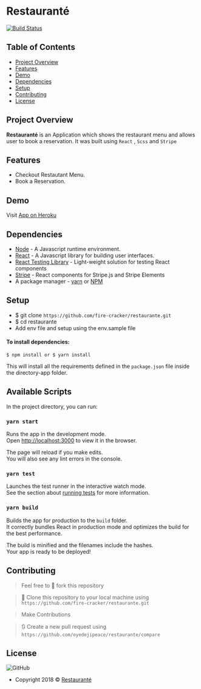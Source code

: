 # Restauranté

[![Build Status](https://travis-ci.org/fire-cracker/restaurante.svg?branch=master)](https://travis-ci.org/fire-cracker/restaurante)

## Table of Contents

- [Project Overview](#Project-Overview)
- [Features](#Features)
- [Demo](#Demo)
- [Dependencies](#Dependencies)
- [Setup](#Setup)
- [Contributing](#contributing)
- [License](#License)

## Project Overview

**Restauranté** is an Application which shows the restaurant menu and allows user to book a reservation. It was built using `React` , `Scss` and `Stripe`

## Features

- Checkout Restautant Menu.
- Book a Reservation.

## Demo

Visit [App on Heroku](https://firecracker-directory-app.herokuapp.com/)

## Dependencies

- [Node](https://nodejs.org/en/download/) - A Javascript runtime environment.
- [React](https://reactjs.org/) - A Javascript library for building user interfaces.
- [React Testing Library](https://testing-library.com/docs) - Light-weight solution for testing React components
- [Stripe](https://stripe.com/docs/stripe-js/react) - React components for Stripe.js and Stripe Elements
- A package manager - [yarn](https://yarnpkg.com/lang/en/) or [NPM](https://www.npmjs.com/)

## Setup

- \$ git clone `https://github.com/fire-cracker/restaurante.git`
- \$ cd restaurante
- Add env file and setup using the env.sample file

#### To install dependencies:

```
$ npm install or $ yarn install
```

This will install all the requirements defined in the `package.json` file inside the directory-app folder.

## Available Scripts

In the project directory, you can run:

### `yarn start`

Runs the app in the development mode.<br />
Open [http://localhost:3000](http://localhost:3000) to view it in the browser.

The page will reload if you make edits.<br />
You will also see any lint errors in the console.

### `yarn test`

Launches the test runner in the interactive watch mode.<br />
See the section about [running tests](https://facebook.github.io/create-react-app/docs/running-tests) for more information.

### `yarn build`

Builds the app for production to the `build` folder.<br />
It correctly bundles React in production mode and optimizes the build for the best performance.

The build is minified and the filenames include the hashes.<br />
Your app is ready to be deployed!


## Contributing

> Feel free to 🍴 fork this repository

> 👯 Clone this repository to your local machine using `https://github.com/fire-cracker/restaurante.git`

> Make Contributions

> 🔃 Create a new pull request using `https://github.com/oyedejipeace/restaurante/compare`

## License

![GitHub](https://img.shields.io/github/license/mashape/apistatus.svg)

- Copyright 2018 © <a href="" target="_blank">Restauranté</a>
